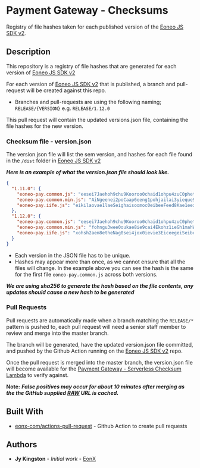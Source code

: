 # Payment Gateway - Checksums

Registry of file hashes taken for each published version of the [Eoneo JS SDK v2](https://github.com/eonx-com/eoneo-js-sdk-v2/).

## Description

This repository is a registry of file hashes that are generated for each version of [Eoneo JS SDK v2](https://github.com/eonx-com/eoneo-js-sdk-v2/) 

For each version of [Eoneo JS SDK v2](https://github.com/eonx-com/eoneo-js-sdk-v2/) that is published, a branch and pull-request will be created against this repo.

- Branches and pull-requests are using the following naming; `RELEASE/{VERSION}` e.g. `RELEASE/1.12.0`

This pull request will contain the updated versions.json file, containing the file hashes for the new version.

### Checksum file - version.json
The version.json file will list the sem version, and hashes for each file found in the `/dist` folder in [Eoneo JS SDK v2](https://github.com/eonx-com/eoneo-js-sdk-v2/)

***Here is an example of what the version.json file should look like.***

```json
{
  "1.11.0": {
    "eoneo-pay.common.js": "eesei7Jaehoh9chu9Kooroo0chaid1ohpu4zuC0pheth1oa1yeeGi5oothaZiecai",
    "eoneo-pay.common.min.js": "AiNgeenei2poCaap6eeng1pohjailai3yieque9eingoo3pohweingahgh9onai7S",
    "eoneo-pay.iife.js": "eikilaovae1laeSeighaisoomoc0eibeeFeed8Kae1eexah7dumiey6fonuCaehoo"
  },
  "1.12.0": {
    "eoneo-pay.common.js": "eesei7Jaehoh9chu9Kooroo0chaid1ohpu4zuC0pheth1oa1yeeGi5oothaZiecai",
    "eoneo-pay.common.min.js": "fohngu3wee0oukae8ie9cai4Ekohz1ieGh1mahWooroGhikohwie1OoCh4eehe7ei",
    "eoneo-pay.iife.js": "xohsh2aem8etheNag0sei4jox0ievie3EiceegeiSeiboh9eiH5leifuphoov2Bee"
  }
}

```

- Each version in the JSON file has to be unique.
- Hashes may appear more than once, as we cannot ensure that all the files will change. In the example above you can see the hash is the same for the first file `eoneo-pay.common.js` across both versions.

***We are using sha256 to generate the hash based on the file contents, any updates should cause a new hash to be generated***

### Pull Requests

Pull requests are automatically made when a branch matching the `RELEASE/*` pattern is pushed to, each pull request will need a senior staff member to review and merge into the master branch.

The branch will be generated, have the updated version.json file committed, and pushed by the Github Action running on the [Eoneo JS SDK v2](https://github.com/eonx-com/eoneo-js-sdk-v2/) repo.
 
Once the pull request is merged into the master branch, the version.json file will become available for the [Payment Gateway - Serverless Checksum Lambda](https://github.com/eonx-com/payment-gateway-checksums-serverless) to verify against.  

**Note:** ***False positives may occur for about 10 minutes after merging as the the GitHub supplied [RAW](https://raw.githubusercontent.com/eonx-com/payment-gateway-frontend-checksums/master/versions.json) URL is cached.***

## Built With

* [eonx-com/actions-pull-request](https://github.com/eonx-com/actions-pull-request) - Github Action to create pull requests 

## Authors

* **Jy Kingston** - *Initial work* - [EonX](https://eonx.com/)
